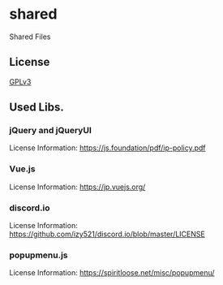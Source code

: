 # shared

Shared Files

## License

[GPLv3](./LICENSE)

## Used Libs.

### jQuery and jQueryUI

License Information: https://js.foundation/pdf/ip-policy.pdf

### Vue.js

License Information: https://jp.vuejs.org/

### discord.io

License Information: https://github.com/izy521/discord.io/blob/master/LICENSE

### popupmenu.js

License Information: https://spiritloose.net/misc/popupmenu/
